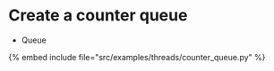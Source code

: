 # Create a counter queue

* Queue

{% embed include file="src/examples/threads/counter_queue.py" %}


